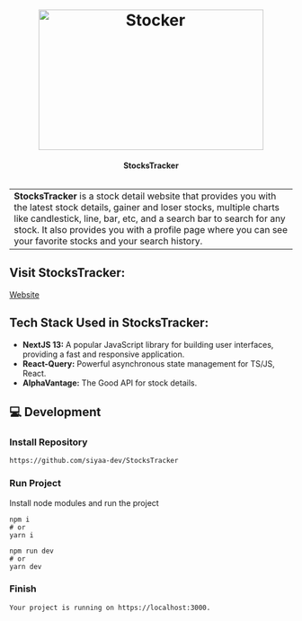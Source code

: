 
<h1 align="center">
  <a href="https://github.com/siyaa-dev/StocksTracker">
    <img src="https://img.etimg.com/thumb/msid-92434147,width-1200,height-900/markets/stocks/news/weekly-top-picks-these-stocks-scored-10-on-10.jpg" alt="Stocker" width="400" height="250">
  </a>
  <br>
</h1>

<div align="center">
   <strong>StocksTracker</strong><br> <br>
</div>

<table>
  <tr>
    <td>
     <strong>StocksTracker</strong> is a stock detail website that provides you with the latest stock details, gainer and loser stocks, multiple charts like candlestick, line, bar, etc, and a search bar to search for any stock. It also provides you with a profile page where you can see your favorite stocks and your search history.
  </td>
 </tr>
</table>

## Visit StocksTracker:

<a href="https://stockstracker-app.vercel.app/">Website</a>

## Tech Stack Used in StocksTracker:

- **NextJS 13:** A popular JavaScript library for building user interfaces, providing a fast and responsive application.
- **React-Query:** Powerful asynchronous state management for TS/JS, React.
- **AlphaVantage:** The Good API for stock details.

## 💻 Development

### Install Repository

```git
https://github.com/siyaa-dev/StocksTracker
```

### Run Project

Install node modules and run the project
```
npm i
# or
yarn i
```

```
npm run dev
# or
yarn dev
```

### Finish

```
Your project is running on https://localhost:3000.
```
